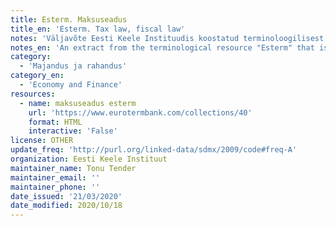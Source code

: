 ```yaml
---
title: Esterm. Maksuseadus
title_en: 'Esterm. Tax law, fiscal law'
notes: 'Väljavõte Eesti Keele Instituudis koostatud terminoloogilisest ressursist "Esterm". "Esterm" on mitmekeelne terminaas, mis sisaldab termineid peamiselt Eesti Vabariigi ja Euroopa Liidu õigusaktidest. Terminibaas sisaldab terminoloogiat enam kui 50 domeenist.'
notes_en: 'An extract from the terminological resource "Esterm" that is compiled in the Institute of the Estonian Language. "Esterm" is a multilingual termbase which includes terms mainly from the legal acts of the Republic of Estonia and the European Union. The termbase contains terminology from more than 50 domains.'
category:
  - 'Majandus ja rahandus'
category_en:
  - 'Economy and Finance'
resources:
  - name: maksuseadus esterm
    url: 'https://www.eurotermbank.com/collections/40'
    format: HTML
    interactive: 'False'
license: OTHER
update_freq: 'http://purl.org/linked-data/sdmx/2009/code#freq-A'
organization: Eesti Keele Instituut
maintainer_name: Tonu Tender
maintainer_email: ''
maintainer_phone: ''
date_issued: '21/03/2020'
date_modified: 2020/10/18
---
```

